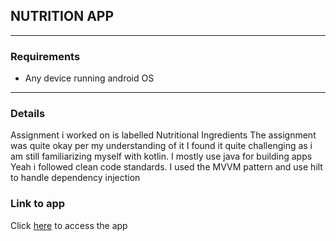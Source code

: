 ## NUTRITION APP

---

### Requirements

- Any device running android OS
---

### Details
Assignment i worked on is labelled Nutritional Ingredients
The assignment was quite okay per my understanding of it
I found it quite challenging as i am still familiarizing myself with kotlin. I mostly use java for building apps
Yeah i followed clean code standards. I used the MVVM pattern and use hilt to handle dependency injection

### Link to app
Click [here](https://i.diawi.com/rZwXq9) to access the app
